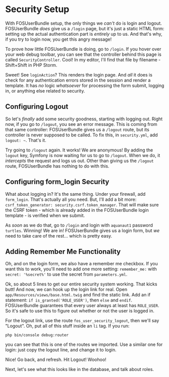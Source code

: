 # Security Setup

With FOSUserBundle setup, the only things we *can't* do is login and logout. FOSUserBundle
*does* give us a `/login` page, but it's just a static HTML form: setting up the
actual authentication part is *entirely* up to us. And that's why, if you try to
login now, you get this angry message!

To prove how little FOSUserBundle is doing, go to `/login`. If you hover over your
web debug toolbar, you can see that the controller behind this page is called `SecurityController`.
Cool! In my editor, I'll find that file by filename - Shift+Shift in PHP Storm.

Sweet! See `loginAction`? This renders the login page. And *all* it does is check
for any authentication errors stored in the session and render a template. It has
*no* logic *whatsoever* for processing the form submit, logging in, or anything
else related to security.

## Configuring Logout

So let's *finally* add some security goodness, starting with logging out. Right now,
if you go to `/logout`, you see an error message. This is coming from that same
controller: FOSUserBundle gives us a `/logout` route, but its controller is never
supposed to be called. To fix this, in `security.yml`, add `logout: ~`. That's it.

Try going to `/logout` again. It works! We are anonymous! By adding the `logout`
key, Symfony is now waiting for us to go to `/logout`. When we do, it *intercepts*
the request and logs us out. Other than giving us the `/logout` route, FOSUserBundle
has nothing to do with this.

## Configuring form_login Security

What about logging in? It's the same thing. Under your firewall, add `form_login`.
That's actually all you need. But, I'll add a bit more: `csrf_token_generator: security.csrf.token_manager`.
That will make sure the CSRF token - which is already added in the FOSUserBundle
login template - is verified when we submit.

As *soon* as we do that, go to `/login` and login with `aquanaut1` password `turtles`.
Winning! We are in! FOSUserBundle gives us a login form, but *we* need to take
care of the rest... which is pretty easy.

## Adding Remember Me Functionality

Oh, and on the login form, we also have a remember me checkbox. If you want this
to work, you'll need to add one more setting: `remember_me:` with `secret: '%secret%'`
to use the secret from `parameters.yml`.

Ok, so about 5 lines to get our entire security system working. That kicks butt!
And now, we can hook up the login link for real. Open `app/Resources/views/base.html.twig`
and find the static link. Add an if statement: `if is_granted('ROLE_USER')`, then
`else` and `endif`. FOSUserBundle guarantees that every user always at least has
`ROLE_USER`. So it's safe to use this to figure out whether or not the user is logged
in.

For the logout link, use the route `fos_user_security_logout`, then we'll say "Logout".
Oh, put all of this stuff inside an `li` tag. If you run:

```terminal
php bin/console debug:router
```

you can see that this is one of the routes we imported. Use a similar one for login:
just copy the logout line, and change it to login.

Nice! Go back, and refresh. Hit Logout! Woohoo!

Next, let's see what this looks like in the database, and talk about roles.
